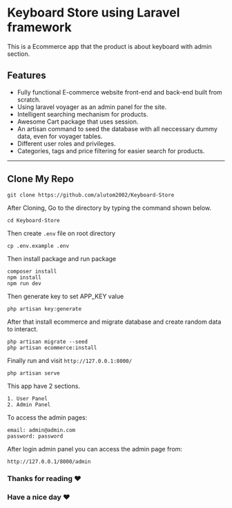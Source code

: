 # Keyboard Store using Laravel framework

This is a Ecommerce app that the product is about keyboard with admin section. <br>

## Features
-   Fully functional E-commerce website front-end and back-end built from scratch.
-   Using laravel voyager as an admin panel for the site.
-   Intelligent searching mechanism for products.
-   Awesome Cart package that uses session.
-   An artisan command to seed the database with all neccessary dummy data, even for voyager tables.
-   Different user roles and privileges.
-   Categories, tags and price filtering for easier search for products.

---

## Clone My Repo <br>

```
git clone https://github.com/alutom2002/Keyboard-Store
```

After Cloning, Go to the directory by typing the command shown below.

```
cd Keyboard-Store
```

Then create `.env` file on root directory

```
cp .env.example .env
```

Then install package and run package

```
composer install
npm install
npm run dev
```
Then generate key to set APP_KEY value
```
php artisan key:generate
```

After that install ecommerce and migrate database and create random data to interact.

```
php artisan migrate --seed
php artisan ecommerce:install
```

Finally run and visit `http://127.0.0.1:8000/`

```
php artisan serve
```

This app have 2 sections. <br>

```
1. User Panel
2. Admin Panel
```

To access the admin pages: 

```
email: admin@admin.com
password: password
```

After login admin panel you can access the admin page from: 

`http://127.0.0.1/8000/admin`

### Thanks for reading :heart:
### Have a nice day :heart:
